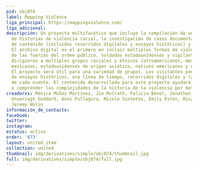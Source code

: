 ```yaml
---
pid: obj074
label: Mapping Violence
liga_principal: https://mappingviolence.com/
liga_adicional: 
descripción: Un proyecto multifacético que incluye la compilación de un archivo digital
  de historias de violencia racial, la investigación de casos documentados, la curaduría
  de contenido (incluidos recorridos digitales y ensayos históricos) y un mapa interactivo.
  El archivo digital es el primero en incluir múltiples formas de violencia (a manos
  de las fuerzas del orden público, soldados estadounidenses y vigilantes) que se
  dirigieron a múltiples grupos raciales y étnicos (afroamericanos, mexicoamericanos,
  mexicanos, estadounidenses de origen asiático, nativos americanos y europeos inmigrantes)
  El proyecto será útil para una variedad de grupos. Los visitantes podrán aprender
  de ensayos históricos, una línea de tiempo, recorridos digitales y las descripciones
  de cada evento. El contenido desarrollado para este proyecto ayudará a los usuarios
  a comprender las complejidades de la historia de la violencia por motivos raciales.
creadorxs: Mónica Muñoz Martínez, Jim McCrath, Felicia Bevel, Jonathan Cortez, Maggie
  Unverzagt Goddard, Anni Pullagura, Nicole Sintetos, Emily Esten, Ricardo Jaramillo,
  Jeremy Wolin
información_de_contacto: 
facebook: 
twitter: 
instagram: 
estatus: activo
order: '073'
layout: united_item
collection: united
thumbnail: img/derivatives/simple/obj074/thumbnail.jpg
full: img/derivatives/simple/obj074/full.jpg
---
```

